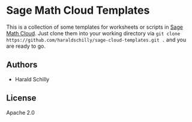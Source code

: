 Sage Math Cloud Templates
=========================

This is a collection of some templates for worksheets or scripts in [Sage Math Cloud](https://cloud.sagemath.org).
Just clone them into your working directory via `git clone https://github.com/haraldschilly/sage-cloud-templates.git .`
and you are ready to go.

Authors
-------

* Harald Schilly

License
-------

Apache 2.0
